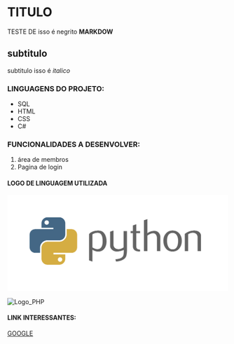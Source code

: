 # TITULO
TESTE DE  isso é negrito **MARKDOW**
## subtitulo
subtitulo isso é *italico*


### LINGUAGENS DO PROJETO:
* SQL
* HTML
* CSS
* C#


### FUNCIONALIDADES A DESENVOLVER:
1. área de membros
2. Pagina de login

#### LOGO DE LINGUAGEM UTILIZADA

![Logo_Python](img/python.png)

![Logo_PHP](https://pt.m.wikipedia.org/wiki/Ficheiro:PHP-logo.svg)

#### LINK INTERESSANTES:
[GOOGLE](https://www.google.com.br/)